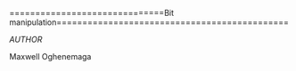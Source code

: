 ==============================Bit manipulation=============================================



*AUTHOR*


Maxwell Oghenemaga
